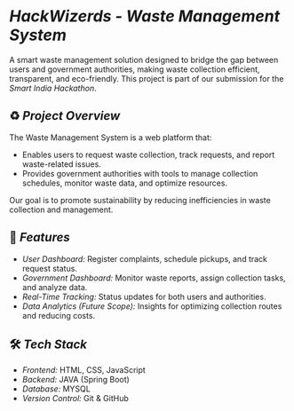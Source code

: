 # *HackWizerds - Waste Management System*

A smart waste management solution designed to bridge the gap between users and government authorities, making waste collection efficient, transparent, and eco-friendly. This project is part of our submission for the *Smart India Hackathon*.

## ♻️ *Project Overview*
The Waste Management System is a web platform that:
- Enables users to request waste collection, track requests, and report waste-related issues.
- Provides government authorities with tools to manage collection schedules, monitor waste data, and optimize resources.

Our goal is to promote sustainability by reducing inefficiencies in waste collection and management.

## 🚀 *Features*
- *User Dashboard:* Register complaints, schedule pickups, and track request status.
- *Government Dashboard:* Monitor waste reports, assign collection tasks, and analyze data.
- *Real-Time Tracking:* Status updates for both users and authorities.
- *Data Analytics (Future Scope):* Insights for optimizing collection routes and reducing costs.

## 🛠️ *Tech Stack*
- *Frontend:* HTML, CSS, JavaScript
- *Backend:* JAVA (Spring Boot)
- *Database:* MYSQL
- *Version Control:* Git & GitHub
